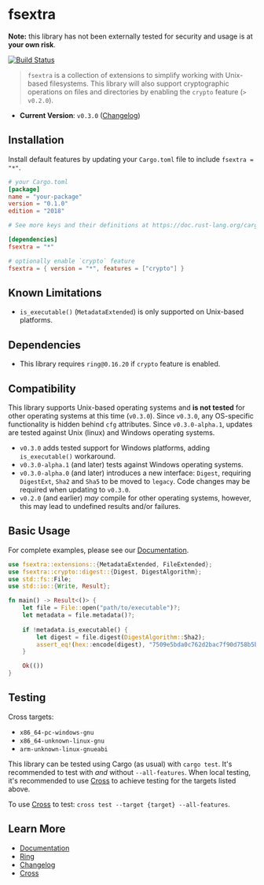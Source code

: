 # fsextra

**Note:** this library has not been externally tested for security and usage is at **your own risk**.

[![Build Status](https://app.travis-ci.com/Isolated-/fsextra.svg?branch=next)](https://app.travis-ci.com/Isolated-/fsextra)

> `fsextra` is a collection of extensions to simplify working with Unix-based filesystems. This library will also support cryptographic operations on files and directories by enabling the `crypto` feature (`> v0.2.0`).

- **Current Version**: `v0.3.0` ([Changelog])

## Installation

Install default features by updating your `Cargo.toml` file to include `fsextra = "*"`.

```toml
# your Cargo.toml
[package]
name = "your-package"
version = "0.1.0"
edition = "2018"

# See more keys and their definitions at https://doc.rust-lang.org/cargo/reference/manifest.html

[dependencies]
fsextra = "*"

# optionally enable `crypto` feature
fsextra = { version = "*", features = ["crypto"] }
```

## Known Limitations

- `is_executable()` (`MetadataExtended`) is only supported on Unix-based platforms.

## Dependencies

- This library requires `ring@0.16.20` if `crypto` feature is enabled.

## Compatibility

This library supports Unix-based operating systems and **is not tested** for other operating systems at this time (`v0.3.0`). Since `v0.3.0`, any OS-specific functionality is hidden behind `cfg` attributes. Since `v0.3.0-alpha.1`, updates are tested against Unix (linux) and Windows operating systems.

- `v0.3.0` adds tested support for Windows platforms, adding `is_executable()` workaround.
- `v0.3.0-alpha.1` (and later) tests against Windows operating systems.
- `v0.3.0-alpha.0` (and later) introduces a new interface: `Digest`, requiring `DigestExt`, `Sha2` and `Sha5` to be moved to `legacy`. Code changes may be required when updating to `v0.3.0`.
- `v0.2.0` (and earlier) *may* compile for other operating systems, however, this may lead to undefined results and/or failures.

## Basic Usage

For complete examples, please see our [Documentation].

```rust
use fsextra::extensions::{MetadataExtended, FileExtended};
use fsextra::crypto::digest::{Digest, DigestAlgorithm};
use std::fs::File;
use std::io::{Write, Result};

fn main() -> Result<()> {
    let file = File::open("path/to/executable")?;
    let metadata = file.metadata()?;
    
    if !metadata.is_executable() {
        let digest = file.digest(DigestAlgorithm::Sha2);
        assert_eq!(hex::encode(digest), "7509e5bda0c762d2bac7f90d758b5b2263fa01ccbc542ab5e3df163be08e6ca9");
    }

    Ok(())
}
```

## Testing

Cross targets:

- `x86_64-pc-windows-gnu`
- `x86_64-unknown-linux-gnu`
- `arm-unknown-linux-gnueabi`

This library can be tested using Cargo (as usual) with `cargo test`. It's recommended to test with *and* without `--all-features`. When local testing, it's recommended to use [Cross] to achieve testing for the targets listed above.

To use [Cross] to test: `cross test --target {target} --all-features`.

## Learn More

- [Documentation]
- [Ring]
- [Changelog]
- [Cross]

[Documentation]: https://docs.rs/fsextra/0.3.0/fsextra/index.html
[Ring]: https://briansmith.org/rustdoc/ring/
[Changelog]: https://github.com/Isolated-/fsextra/blob/next/CHANGELOG.md
[Cross]: https://github.com/rust-embedded/cross